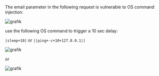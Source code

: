 The email parameter in the following request is vulnerable to OS command injection:  

![grafik](https://user-images.githubusercontent.com/62068604/234102918-8f608371-9593-4533-8864-b048ea20776d.png)  

use the following OS command to trigger a 10 sec delay:  

`|sleep+10|` or `||ping+-c+10+127.0.0.1||`  

![grafik](https://user-images.githubusercontent.com/62068604/234103840-407dbc8e-fee6-4068-a822-791e4df8270c.png)  

or  

![grafik](https://user-images.githubusercontent.com/62068604/234103668-ae2d496d-5ced-4c48-b5ed-1d3e7caa086b.png)
